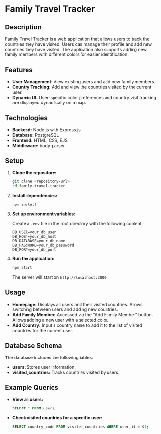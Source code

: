 # Family Travel Tracker

## Description

Family Travel Tracker is a web application that allows users to track the countries they have visited. Users can manage their profile and add new countries they have visited. The application also supports adding new family members with different colors for easier identification.

## Features

- **User Management:** View existing users and add new family members.
- **Country Tracking:** Add and view the countries visited by the current user.
- **Dynamic UI:** User-specific color preferences and country visit tracking are displayed dynamically on a map.

## Technologies

- **Backend:** Node.js with Express.js
- **Database:** PostgreSQL
- **Frontend:** HTML, CSS, EJS
- **Middleware:** body-parser

## Setup

1. **Clone the repository:**

   ```bash
   git clone <repository-url>
   cd family-travel-tracker
   ```

2. **Install dependencies:**

   ```bash
   npm install
   ```

3. **Set up environment variables:**

   Create a `.env` file in the root directory with the following content:

   ```env
   DB_USER=your_db_user
   DB_HOST=your_db_host
   DB_DATABASE=your_db_name
   DB_PASSWORD=your_db_password
   DB_PORT=your_db_port
   ```

4. **Run the application:**

   ```bash
   npm start
   ```

   The server will start on `http://localhost:3000`.

## Usage

- **Homepage:** Displays all users and their visited countries. Allows switching between users and adding new countries.
- **Add Family Member:** Accessed via the "Add Family Member" button. Allows adding a new user with a selected color.
- **Add Country:** Input a country name to add it to the list of visited countries for the current user.

## Database Schema

The database includes the following tables:

- **users:** Stores user information.
- **visited_countries:** Tracks countries visited by users.

## Example Queries

- **View all users:**

  ```sql
  SELECT * FROM users;
  ```

- **Check visited countries for a specific user:**

  ```sql
  SELECT country_code FROM visited_countries WHERE user_id = $1;
  ```
